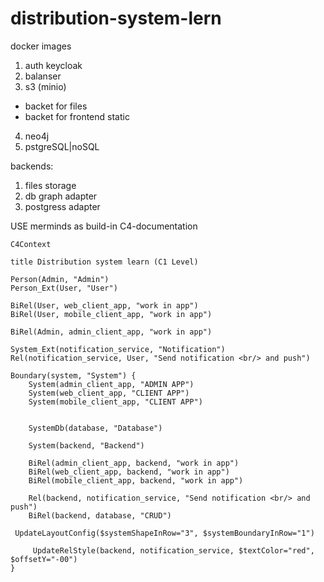 # distribution-system-lern


docker images

1. auth keycloak
2. balanser
3. s3 (minio)
- backet for files
- backet for frontend static
4. neo4j
5. pstgreSQL|noSQL


backends:

1. files storage
2. db graph adapter
3. postgress adapter


USE merminds as build-in C4-documentation




```mermaid
C4Context

title Distribution system learn (C1 Level)

Person(Admin, "Admin")
Person_Ext(User, "User")

BiRel(User, web_client_app, "work in app")
BiRel(User, mobile_client_app, "work in app")

BiRel(Admin, admin_client_app, "work in app")

System_Ext(notification_service, "Notification")
Rel(notification_service, User, "Send notification <br/> and push")

Boundary(system, "System") {
    System(admin_client_app, "ADMIN APP")
    System(web_client_app, "CLIENT APP")
    System(mobile_client_app, "CLIENT APP")
    

    SystemDb(database, "Database")

    System(backend, "Backend")
    
    BiRel(admin_client_app, backend, "work in app")
    BiRel(web_client_app, backend, "work in app")
    BiRel(mobile_client_app, backend, "work in app")
    
    Rel(backend, notification_service, "Send notification <br/> and push")
    BiRel(backend, database, "CRUD")

 UpdateLayoutConfig($systemShapeInRow="3", $systemBoundaryInRow="1")
 
     UpdateRelStyle(backend, notification_service, $textColor="red", $offsetY="-00")
}
```
